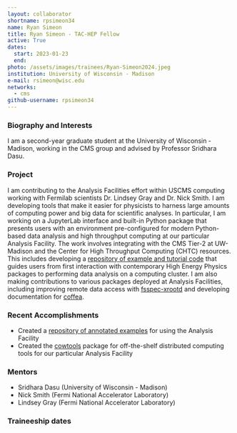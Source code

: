 ```yaml
---
layout: collaborator
shortname: rpsimeon34
name: Ryan Simeon
title: Ryan Simeon - TAC-HEP Fellow
active: True
dates:
  start: 2023-01-23
  end:
photo: /assets/images/trainees/Ryan-Simeon2024.jpeg
institution: University of Wisconsin - Madison
e-mail: rsimeon@wisc.edu
networks:
  - cms
github-username: rpsimeon34
---
```


### Biography and Interests

I am a second-year graduate student at the University of Wisconsin - Madison, working in the CMS group and advised by Professor Sridhara Dasu.

### Project

I am contributing to the Analysis Facilities effort within USCMS computing working with Fermilab scientists Dr. Lindsey Gray and Dr. Nick Smith. I am developing tools that make it easier for physicists to harness large amounts of computing power and big data for scientific analyses. In particular, I am working on a JupyterLab interface and built-in Python package that presents users with an environment pre-configured for modern Python-based data analysis and high throughput computing at our particular Analysis Facility.
The work involves integrating with the CMS Tier-2 at UW-Madison and the Center for High Throughput Computing (CHTC) resources. This includes developing a [repository of example and tutorial code](https://github.com/rpsimeon34/wisc-af-examples) that guides users from first interaction with contemporary High Energy Physics packages to performing data analysis on a computing cluster. I am also making contributions to various packages deployed at Analysis Facilities, including improving remote data access with [fsspec-xrootd](https://github.com/CoffeaTeam/fsspec-xrootd) and developing documentation for [coffea](https://github.com/CoffeaTeam/coffea).

### Recent Accomplishments

- Created a [repository of annotated examples](https://github.com/rpsimeon34/wisc-af-examples) for using the Analysis Facility
- Created the [cowtools](https://github.com/rpsimeon34/cowtools) package for off-the-shelf distributed computing tools for our particular Analysis Facility

### Mentors
 * Sridhara Dasu (University of Wisconsin - Madison)
 * Nick Smith (Fermi National Accelerator Laboratory)
 * Lindsey Gray (Fermi National Accelerator Laboratory)

### Traineeship dates



